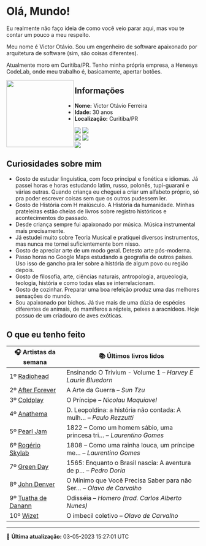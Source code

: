 # Olá, Mundo!

Eu realmente não faço ideia de como você veio parar aqui, mas vou te contar um pouco a meu respeito.

Meu nome é Victor Otávio. Sou um engenheiro de software apaixonado por arquitetura de software (sim, são coisas diferentes).

Atualmente moro em Curitiba/PR. Tenho minha própria empresa, a Henesys CodeLab, onde meu trabalho é, basicamente, apertar botões.

<img align="left" src="https://github.com/vctrtvfrrr/vctrtvfrrr/raw/master/octocat.png" alt="" width="175" />

## Informações

- **Nome:** Victor Otávio Ferreira
- **Idade:** 30 anos
- **Localização:** Curitiba/PR

[![](https://img.shields.io/badge/LinkedIn-victorotavio-blue)](https://www.linkedin.com/in/victorotavio/) [![](https://img.shields.io/badge/Twitter-@vctrtvfrrr-blue)](https://twitter.com/vctrtvfrrr)  
[![](https://img.shields.io/badge/GitHub-vctrtvfrrr-24292e)](https://github.com/vctrtvfrrr) [![](https://img.shields.io/badge/GitLab-vctrtvfrrr-ec5d16)](https://gitlab.com/vctrtvfrrr)  
[![](https://img.shields.io/badge/Email-victor@otavioferreira.com.br-red)](mailto:victor@otavioferreira.com.br)  

## Curiosidades sobre mim

-   Gosto de estudar linguística, com foco principal e fonética e idiomas. Já passei horas e horas estudando latim, russo, polonês, tupi-guarani e várias outras. Quando criança eu cheguei a criar um alfabeto próprio, só pra poder escrever coisas sem que os outros pudessem ler.
-   Gosto de História com H maiúsculo. A História da humanidade. Minhas prateleiras estão cheias de livros sobre registro históricos e acontecimentos do passado.
-   Desde criança sempre fui apaixonado por música. Música instrumental mais precisamente.
-   Já estudei muito sobre Teoria Musical e pratiquei diversos instrumentos, mas nunca me tornei suficientemente bom nisso.
-   Gosto de apreciar arte de um modo geral. Detesto arte pós-moderna.
-   Passo horas no Google Maps estudando a geografia de outros países. Uso isso de gancho pra ler sobre a história de algum povo ou região depois.
-   Gosto de filosofia, arte, ciências naturais, antropologia, arqueologia, teologia, história e como todas elas se interrelacionam.
-   Gosto de cozinhar. Preparar uma boa refeição produz uma das melhores sensações do mundo.
-   Sou apaixonado por bichos. Já tive mais de uma dúzia de espécies diferentes de animais, de mamiferos a répteis, peixes a aracnídeos. Hoje possuo de um criadouro de aves exóticas.


## O que eu tenho feito

|                       🎧 Artistas da semana                        |                      📚 Últimos livros lidos                      |
|--------------------------------------------------------------------|-------------------------------------------------------------------|
| 1º [Radiohead](https://www.last.fm/music/Radiohead)                | Ensinando O Trivium - Volume 1	–	_Harvey E Laurie Bluedorn_         |
| 2º [After Forever](https://www.last.fm/music/After+Forever)        | A Arte da Guerra	–	_Sun Tzu_                                        |
| 3º [Coldplay](https://www.last.fm/music/Coldplay)                  | O Príncipe	–	_Nicolau Maquiavel_                                    |
| 4º [Anathema](https://www.last.fm/music/Anathema)                  | D. Leopoldina: a história não contada: A mulh…	–	_Paulo Rezzutti_   |
| 5º [Pearl Jam](https://www.last.fm/music/Pearl+Jam)                | 1822 – Como um homem sábio, uma princesa tri…	–	_Laurentino Gomes_  |
| 6º [Rogério Skylab](https://www.last.fm/music/Rog%C3%A9rio+Skylab) | 1808 – Como uma rainha louca, um príncipe me…	–	_Laurentino Gomes_  |
| 7º [Green Day](https://www.last.fm/music/Green+Day)                | 1565: Enquanto o Brasil nascia: A aventura de p…	–	_Pedro Doria_    |
| 8º [John Denver](https://www.last.fm/music/John+Denver)            | O Mínimo que Você Precisa Saber para não Ser…	–	_Olavo de Carvalho_ |
| 9º [Tuatha de Danann](https://www.last.fm/music/Tuatha+de+Danann)  | Odisséia	–	_Homero (trad. Carlos Alberto Nunes)_                    |
| 10º [Wizet](https://www.last.fm/music/Wizet)                       | O imbecil coletivo	–	_Olavo de Carvalho_                            |


---

🚀 **Última atualização:** 03-05-2023 15:27:01 UTC